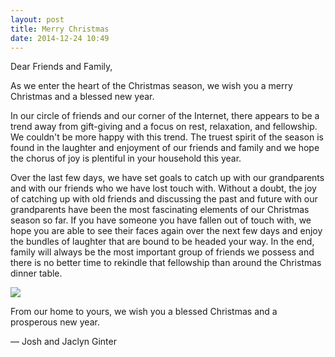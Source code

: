 ```yaml
---
layout: post
title: Merry Christmas
date: 2014-12-24 10:49
---
```


Dear Friends and Family,

As we enter the heart of the Christmas season, we wish you a merry Christmas and a blessed new year. 

In our circle of friends and our corner of the Internet, there appears to be a trend away from gift-giving and a focus on rest, relaxation, and fellowship. We couldn't be more happy with this trend. The truest spirit of the season is found in the laughter and enjoyment of our friends and family and we hope the chorus of joy is plentiful in your household this year. 

Over the last few days, we have set goals to catch up with our grandparents and with our friends who we have lost touch with. Without a doubt, the joy of catching up with old friends and discussing the past and future with our grandparents have been the most fascinating elements of our Christmas season so far. If you have someone you have fallen out of touch with, we hope you are able to see their faces again over the next few days and enjoy the bundles of laughter that are bound to be headed your way. In the end, family will always be the most important group of friends we possess and there is no better time to rekindle that fellowship than around the Christmas dinner table. 

![](http://thenewsprint.s3.amazonaws.com/media/2014/12/PA130817.jpg)

From our home to yours, we wish you a blessed Christmas and a prosperous new year. 

— Josh and Jaclyn Ginter